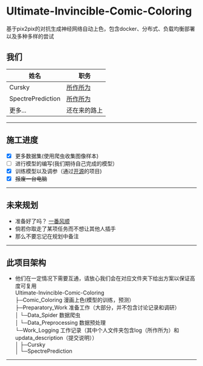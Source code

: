 ﻿# Ultimate-Invincible-Comic-Coloring
 基于pix2pix的对抗生成神经网络自动上色，包含docker、分布式、负载均衡部署以及多种多样的尝试


## 我们

|   姓名   | 职务    |
| ---- | ---- |
|  Cursky    |   [所作所为](./Work_Logging/Cursky/log.me)   |
|   SpectrePrediction     |   [所作所为](./Work_Logging/SpectrePrediction/log.me)   |
|  更多...    |   还在来的路上   |

***

## 施工进度
- [x]  更多数据集(使用爬虫收集图像样本)
- [ ]  进行模型的编写(我们期待自己完成的模型）
- [x] 训练模型以及调参（通过[开源](https://github.com/wmylxmj/Pix2Pix-Keras)的项目)
- [x] ~~报废一台电脑~~

***

## 未来规划
- 准备好了吗？  [一番风顺](./Ready_do_it.me)
- 倘若你取走了某项任务而不想让其他人插手
- 那么不要忘记在规划中备注

***

## 此项目架构
 - 他们在一定情况下需要互通，请放心我们会在对应文件夹下给出方案以保证高度可复用</br>
 Ultimate-Invincible-Comic-Coloring</br>
 ├─Comic_Coloring			漫画上色(模型的训练，预测）</br>
 ├─Preparatory_Work		准备工作（大部分，并不包含讨论记录和调研）</br>
 │  └─Data_Spider		数据爬虫</br>
 │  └─Data_Preprocessing 数据预处理</br>
 └─Work_Logging			工作记录（其中个人文件夹包含log（所作所为）和updata_description（提交说明））</br>
 │  ├─Cursky</br>
 │  └─SpectrePrediction</br>
    
***


